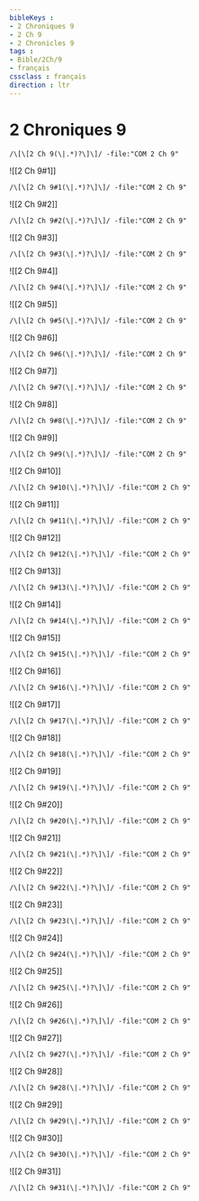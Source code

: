 ```yaml
---
bibleKeys : 
- 2 Chroniques 9
- 2 Ch 9
- 2 Chronicles 9
tags : 
- Bible/2Ch/9
- français
cssclass : français
direction : ltr
---
```


# 2 Chroniques 9

```query
/\[\[2 Ch 9(\|.*)?\]\]/ -file:"COM 2 Ch 9"
```



![[2 Ch 9#1]]

```query
/\[\[2 Ch 9#1(\|.*)?\]\]/ -file:"COM 2 Ch 9"
```

![[2 Ch 9#2]]

```query
/\[\[2 Ch 9#2(\|.*)?\]\]/ -file:"COM 2 Ch 9"
```

![[2 Ch 9#3]]

```query
/\[\[2 Ch 9#3(\|.*)?\]\]/ -file:"COM 2 Ch 9"
```

![[2 Ch 9#4]]

```query
/\[\[2 Ch 9#4(\|.*)?\]\]/ -file:"COM 2 Ch 9"
```

![[2 Ch 9#5]]

```query
/\[\[2 Ch 9#5(\|.*)?\]\]/ -file:"COM 2 Ch 9"
```

![[2 Ch 9#6]]

```query
/\[\[2 Ch 9#6(\|.*)?\]\]/ -file:"COM 2 Ch 9"
```

![[2 Ch 9#7]]

```query
/\[\[2 Ch 9#7(\|.*)?\]\]/ -file:"COM 2 Ch 9"
```

![[2 Ch 9#8]]

```query
/\[\[2 Ch 9#8(\|.*)?\]\]/ -file:"COM 2 Ch 9"
```

![[2 Ch 9#9]]

```query
/\[\[2 Ch 9#9(\|.*)?\]\]/ -file:"COM 2 Ch 9"
```

![[2 Ch 9#10]]

```query
/\[\[2 Ch 9#10(\|.*)?\]\]/ -file:"COM 2 Ch 9"
```

![[2 Ch 9#11]]

```query
/\[\[2 Ch 9#11(\|.*)?\]\]/ -file:"COM 2 Ch 9"
```

![[2 Ch 9#12]]

```query
/\[\[2 Ch 9#12(\|.*)?\]\]/ -file:"COM 2 Ch 9"
```

![[2 Ch 9#13]]

```query
/\[\[2 Ch 9#13(\|.*)?\]\]/ -file:"COM 2 Ch 9"
```

![[2 Ch 9#14]]

```query
/\[\[2 Ch 9#14(\|.*)?\]\]/ -file:"COM 2 Ch 9"
```

![[2 Ch 9#15]]

```query
/\[\[2 Ch 9#15(\|.*)?\]\]/ -file:"COM 2 Ch 9"
```

![[2 Ch 9#16]]

```query
/\[\[2 Ch 9#16(\|.*)?\]\]/ -file:"COM 2 Ch 9"
```

![[2 Ch 9#17]]

```query
/\[\[2 Ch 9#17(\|.*)?\]\]/ -file:"COM 2 Ch 9"
```

![[2 Ch 9#18]]

```query
/\[\[2 Ch 9#18(\|.*)?\]\]/ -file:"COM 2 Ch 9"
```

![[2 Ch 9#19]]

```query
/\[\[2 Ch 9#19(\|.*)?\]\]/ -file:"COM 2 Ch 9"
```

![[2 Ch 9#20]]

```query
/\[\[2 Ch 9#20(\|.*)?\]\]/ -file:"COM 2 Ch 9"
```

![[2 Ch 9#21]]

```query
/\[\[2 Ch 9#21(\|.*)?\]\]/ -file:"COM 2 Ch 9"
```

![[2 Ch 9#22]]

```query
/\[\[2 Ch 9#22(\|.*)?\]\]/ -file:"COM 2 Ch 9"
```

![[2 Ch 9#23]]

```query
/\[\[2 Ch 9#23(\|.*)?\]\]/ -file:"COM 2 Ch 9"
```

![[2 Ch 9#24]]

```query
/\[\[2 Ch 9#24(\|.*)?\]\]/ -file:"COM 2 Ch 9"
```

![[2 Ch 9#25]]

```query
/\[\[2 Ch 9#25(\|.*)?\]\]/ -file:"COM 2 Ch 9"
```

![[2 Ch 9#26]]

```query
/\[\[2 Ch 9#26(\|.*)?\]\]/ -file:"COM 2 Ch 9"
```

![[2 Ch 9#27]]

```query
/\[\[2 Ch 9#27(\|.*)?\]\]/ -file:"COM 2 Ch 9"
```

![[2 Ch 9#28]]

```query
/\[\[2 Ch 9#28(\|.*)?\]\]/ -file:"COM 2 Ch 9"
```

![[2 Ch 9#29]]

```query
/\[\[2 Ch 9#29(\|.*)?\]\]/ -file:"COM 2 Ch 9"
```

![[2 Ch 9#30]]

```query
/\[\[2 Ch 9#30(\|.*)?\]\]/ -file:"COM 2 Ch 9"
```

![[2 Ch 9#31]]

```query
/\[\[2 Ch 9#31(\|.*)?\]\]/ -file:"COM 2 Ch 9"
```

